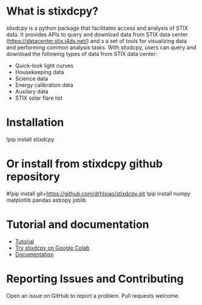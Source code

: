 # What is stixdcpy? 
stixdcpy is a python package that facilitates access and analysis of STIX data. It provides APIs to query and download data from STIX data center (https://datacenter.stix.i4ds.net/) and s a set of tools for visualizing data and performing common analysis tasks.  With stixdcpy, users can query and download the following types of data from STIX data center:

- Quick-look light curves
- Housekeeping data
- Science data
- Energy calibration data
- Auxilary data
- STIX solar flare list



# Installation

!pip install stixdcpy
# Or install from stixdcpy github repository
#!pip install git+https://github.com/drhlxiao/stixdcpy.git
!pip install numpy matplotlib pandas astropy joblib

# Tutorial and documentation

- [Tutorial](https://github.com/drhlxiao/stixdcpy/blob/master/examples/tutorial.ipynb)
- [Try stixdcpy on Google Colab](https://colab.research.google.com/drive/17fQfbWjL0s0TpblbPL1Ysy_zFXj40FBf?usp=sharing)
- [Documentation](https://drhlxiao.github.io/stixdcpy/)

# Reporting Issues and Contributing
Open an issue on GitHub to report a problem. Pull requests welcome.
